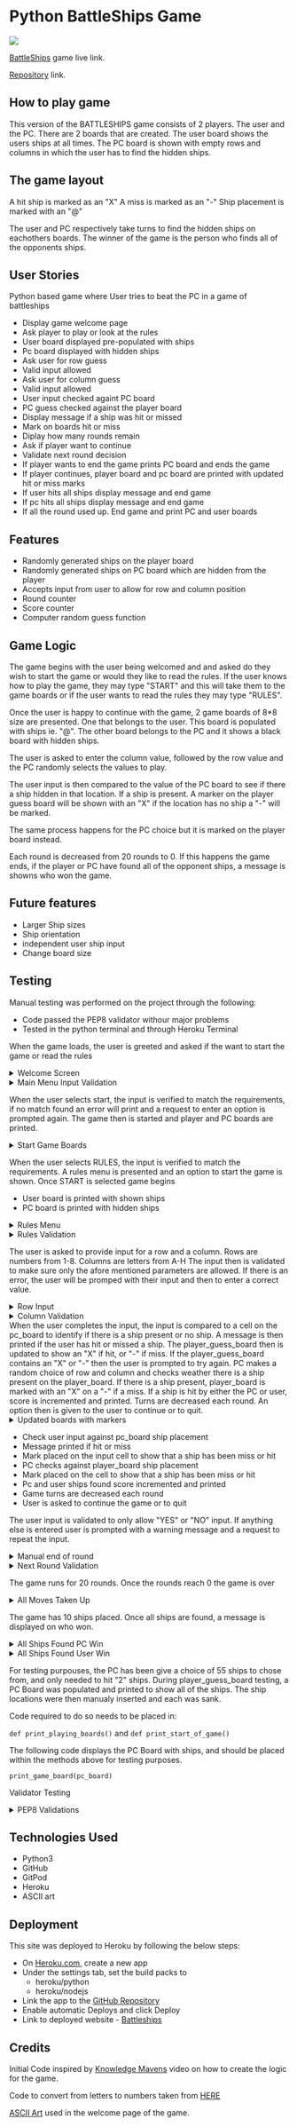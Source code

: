 # Python BattleShips Game
<img src="./README-images/batl-responsive.png">

[BattleShips](https://pp3-battleships-game.herokuapp.com/) game live link.

[Repository](https://github.com/NowickiLukasz/pp3_battleships) link. 

## How to play game

This version of the BATTLESHIPS game consists of 2 players. The user and the PC.
There are 2 boards that are created. The user board shows the users ships at all times. The PC board is shown with empty rows and columns in which the user has to find the hidden ships.

## The game layout

A hit ship is marked as an "X"
A miss is marked as an "-"
Ship placement is marked with an "@"

The user and PC respectively take turns to find the hidden ships on eachothers boards.
The winner of the game is the person who finds all of the opponents ships.

## User Stories

Python based game where User tries to beat the PC in a game of battleships

- Display game welcome page
- Ask player to play or look at the rules
- User board displayed pre-populated with ships
- Pc board displayed with hidden ships
- Ask user for row guess
- Valid input allowed
- Ask user for column guess
- Valid input allowed
- User input checked againt PC board
- PC guess checked against the player board
- Display message if a ship was hit or missed
- Mark on boards hit or miss
- Diplay how many rounds remain
- Ask if player want to continue
- Validate next round decision
- If player wants to end the game prints PC board and ends the game
- If player continues, player board and pc board are printed with updated hit or miss marks
- If user hits all ships display message and end game
- If pc hits all ships display message and end game
- If all the round used up. End game and print PC and user boards

## Features

- Randomly generated ships on the player board
- Randomly generated ships on PC board which are hidden from the player
- Accepts input from user to allow for row and column position
- Round counter
- Score counter
- Computer random guess function

## Game Logic

The game begins with the user being welcomed and and asked do they wish to start the game or would they like to read the rules.
If the user knows how to play the game, they may type "START" and this will take them to the game boards or if the user wants to read the rules they may type "RULES".

Once the user is happy to continue with the game, 2 game boards of 8*8 size are presented. One that belongs to the user. This board is populated with ships ie. "@". 
The other board belongs to the PC and it shows a black board with hidden ships.

The user is asked to enter the column value, followed by the row value and the PC randomly selects the values to play.

The user input is then compared to the value of the PC board to see if there a ship hidden in that location. If a ship is present. A marker on the player guess board will be shown with an "X" if the location has no ship a "-" will be marked.

The same process happens for the PC choice but it is marked on the player board instead.

Each round is decreased from 20 rounds to 0. If this happens the game ends, if the player or PC have found all of the opponent ships, a message is showns who won the game. 

## Future features

- Larger Ship sizes
- Ship orientation
- independent user ship input
- Change board size

## Testing

Manual testing was performed on the project through the following:

- Code passed the PEP8 validator withour major problems
- Tested in the python terminal and through Heroku Terminal

When the game loads, the user is greeted and asked if the want to start the game or read the rules
<details>
    <summary>Welcome Screen</summary>
    <img src="./README-images/batl-welcome.png">
</details>

<details>
    <summary>Main Menu Input Validation</summary>
    <img src="./README-images/batl-menu-validation.png">
</details>

When the user selects start, the input is verified to match the requirements, if no match found an error will print and a request to enter an option is prompted again.
The game then is started and player and PC boards are printed.

<details>
    <summary>Start Game Boards</summary>
    <img src="./README-images/batl-start-boards.png">
</details>

When the user selects RULES, the input is verified to match the requirements. A rules menu is presented and an option to start the game is shown.
Once START is selected game begins

- User board is printed with shown ships
- PC board is printed with hidden ships

<details>
    <summary>Rules Menu</summary>
    <img src="./README-images/batl-rules.png">
</details>

<details>
    <summary>Rules Validation</summary>
    <img src="./README-images/batl-rules-validation.png">
</details>

The user is asked to provide input for a row and a column.
Rows are numbers from 1-8.
Columns are letters from A-H
The input then is validated to make sure only the afore mentioned parameters are allowed.
If there is an error, the user will be promped with their input and then to enter a correct value.

<details>
    <summary>Row Input</summary>
    <img src="./README-images/batl-row-input-validation.png">
</details>

<details>
    <summary>Column Validation</summary>
    <img src="./README-images/batl-column-input-validation.png">
</details>
When the user completes the input, the input is compared to a cell on the pc_board to identify if there is a ship present or no ship. A message is then printed if the user has hit or missed a ship.
The player_guess_board then is updated to show an "X" if hit, or "-" if miss.
If the player_guess_board contains an "X" or "-" then the user is prompted to try again.
PC makes a random choice of row and column and checks weather there is a ship present on the player_board. If there is a ship present, player_board is marked with an "X" on a "-" if a miss.
If a ship is hit by either the PC or user, score is incremented and printed.
Turns are decreased each round.
An option then is given to the user to continue or to quit.

<details>
    <summary>Updated boards with markers</summary>
    <img src="./README-images/batl-hit-miss-boards.png">
</details>

- Check user input against pc_board ship placement
- Message printed if hit or miss
- Mark placed on the input cell to show that a ship has been miss or hit
- PC checks against player_board ship placement
- Mark placed on the cell to show that a ship has been miss or hit
- Pc and user ships found score incremented and printed
- Game turns are decreased each round
- User is asked to continue the game or to quit

The user input is validated to only allow "YES" or "NO" input. If anything else is entered user is prompted with a warning message and a request to repeat the input.

<details>
    <summary>Manual end of round</summary>
    <img src="./README-images/batl-end-round.png">
</details>

<details>
    <summary>Next Round Validation</summary>
    <img src="./README-images/batl-next-round-validation.png">
</details>

The game runs for 20 rounds. Once the rounds reach 0 the game is over

<details>
    <summary>All Moves Taken Up</summary>
    <img src="./README-images/batl-game-over.png">
</details>

The game has 10 ships placed. Once all ships are found, a message is displayed on who won.

<details>
    <summary>All Ships Found PC Win</summary>
    <img src="./README-images/batl-pc-won.png">
</details>

<details>
    <summary>All Ships Found User Win</summary>
    <img src="./README-images/batl-user-win.png">
</details>

For testing purpouses, the PC has been give a choice of 55 ships to chose from, and only needed to hit "2" ships.
During player_guess_board testing, a PC Board was populated and printed to show all of the ships. The ship locations were then manualy inserted and each was sank.

Code required to do so needs to be placed in:

`def print_playing_boards()` and `def print_start_of_game()`

The following code displays the PC Board with ships, and should be placed within the methods above for testing purposes.

`print_game_board(pc_board)`

Validator Testing

<details>
    <summary>PEP8 Validations</summary>
    <img src="./README-images/batl-pep8.png">
</details>

## Technologies Used

- Python3
- GitHub
- GitPod
- Heroku
- ASCII art

## Deployment

This site was deployed to Heroku by following the below steps:

- On [Heroku.com](), create a new app
- Under the settings tab, set the build packs to
    - heroku/python
    - heroku/nodejs
- Link the app to the [GitHub Repository](https://github.com/NowickiLukasz/pp3_battleships)
- Enable automatic Deploys and click Deploy
- Link to deployed website - [Battleships](https://pp3-battleships-game.herokuapp.com/)


## Credits

Initial Code inspired by [Knowledge Mavens](https://www.youtube.com/watch?v=tF1WRCrd_HQ&ab_channel=KnowledgeMavens) video on how to create the logic for the game.

Code to convert from letters to numbers taken from [HERE](https://github.com/dmoisset/battleship-dojo)

[ASCII Art](https://ascii.co.uk/art/battleship) used in the welcome page of the game.